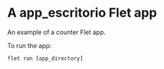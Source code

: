 # A app_escritorio Flet app

An example of a counter Flet app.

To run the app:

```
flet run [app_directory]
```